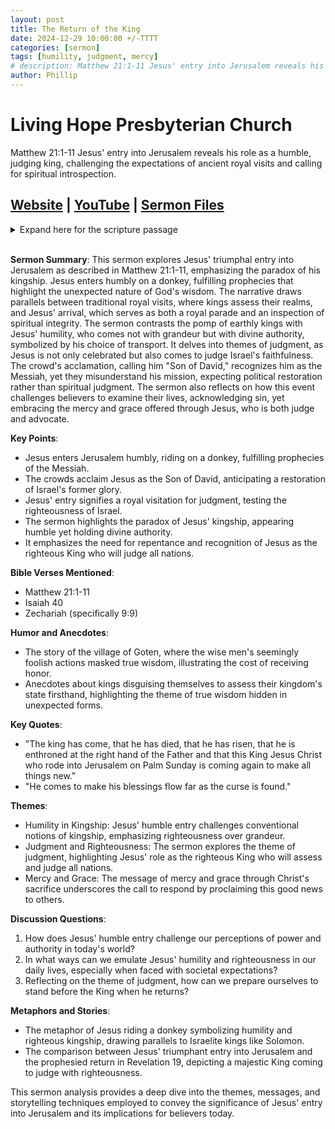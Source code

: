 ```yaml
---
layout: post
title: The Return of the King
date: 2024-12-29 10:00:00 +/-TTTT
categories: [sermon]
tags: [humility, judgment, mercy]
# description: Matthew 21:1-11 Jesus' entry into Jerusalem reveals his role as a humble, judging king, challenging the expectations of ancient royal visits and calling for spiritual introspection.
author: Phillip
---
```


# Living Hope Presbyterian Church

Matthew 21:1-11 Jesus' entry into Jerusalem reveals his role as a humble, judging king, challenging the expectations of ancient royal visits and calling for spiritual introspection.

## [Website](https://www.livinghopepresbyterian.org/) | [YouTube](https://www.youtube.com/@LivingHopePresbyterianChurch) | [Sermon Files](https://github.com/jobian-ai/LHP-Sermons/tree/main/sermons/2024/24-12-29)

<details closed>
  <summary>Expand here for the scripture passage</summary>
<br/><br/><i> Matthew 21: 1-11
1 Now when they drew near to Jerusalem and came to Bethphage, to the Mount of Olives, then Jesus sent two disciples, 2 saying to them, “Go into the village in front of you, and immediately you will find a donkey tied, and a colt with her. Untie them and bring them to me. 3 If anyone says anything to you, you shall say, ‘The Lord needs them,’ and he will send them at once.” 4 This took place to fulfill what was spoken by the prophet, saying,
5 “Say to the daughter of Zion,
‘Behold, your king is coming to you,
 humble, and mounted on a donkey,
 on a colt, the foal of a beast of burden.’”
6 The disciples went and did as Jesus had directed them. 7 They brought the donkey and the colt and put on them their cloaks, and he sat on them. 8 Most of the crowd spread their cloaks on the road, and others cut branches from the trees and spread them on the road. 9 And the crowds that went before him and that followed him were shouting, “Hosanna to the Son of David! Blessed is he who comes in the name of the Lord! Hosanna in the highest!” 10 And when he entered Jerusalem, the whole city was stirred up, saying, “Who is this?” 11 And the crowds said, “This is the prophet Jesus, from Nazareth of Galilee.”
<br/><br/></i>
ESV: The Holy Bible, English Standard Version ©2011 Crossway Bibles, a division of Good News Publishers.  All rights reserved.
<br/><br/>
</details>
<br/>

**Sermon Summary**:
This sermon explores Jesus' triumphal entry into Jerusalem as described in Matthew 21:1-11, emphasizing the paradox of his kingship. Jesus enters humbly on a donkey, fulfilling prophecies that highlight the unexpected nature of God's wisdom. The narrative draws parallels between traditional royal visits, where kings assess their realms, and Jesus' arrival, which serves as both a royal parade and an inspection of spiritual integrity. The sermon contrasts the pomp of earthly kings with Jesus' humility, who comes not with grandeur but with divine authority, symbolized by his choice of transport. It delves into themes of judgment, as Jesus is not only celebrated but also comes to judge Israel's faithfulness. The crowd's acclamation, calling him "Son of David," recognizes him as the Messiah, yet they misunderstand his mission, expecting political restoration rather than spiritual judgment. The sermon also reflects on how this event challenges believers to examine their lives, acknowledging sin, yet embracing the mercy and grace offered through Jesus, who is both judge and advocate.

**Key Points**:

- Jesus enters Jerusalem humbly, riding on a donkey, fulfilling prophecies of the Messiah.
- The crowds acclaim Jesus as the Son of David, anticipating a restoration of Israel's former glory.
- Jesus' entry signifies a royal visitation for judgment, testing the righteousness of Israel.
- The sermon highlights the paradox of Jesus' kingship, appearing humble yet holding divine authority.
- It emphasizes the need for repentance and recognition of Jesus as the righteous King who will judge all nations.

**Bible Verses Mentioned**:

- Matthew 21:1-11
- Isaiah 40
- Zechariah (specifically 9:9)

**Humor and Anecdotes**:

- The story of the village of Goten, where the wise men's seemingly foolish actions masked true wisdom, illustrating the cost of receiving honor.
- Anecdotes about kings disguising themselves to assess their kingdom's state firsthand, highlighting the theme of true wisdom hidden in unexpected forms.

**Key Quotes**:

- "The king has come, that he has died, that he has risen, that he is enthroned at the right hand of the Father and that this King Jesus Christ who rode into Jerusalem on Palm Sunday is coming again to make all things new."
- "He comes to make his blessings flow far as the curse is found."

**Themes**:

- Humility in Kingship: Jesus' humble entry challenges conventional notions of kingship, emphasizing righteousness over grandeur.
- Judgment and Righteousness: The sermon explores the theme of judgment, highlighting Jesus' role as the righteous King who will assess and judge all nations.
- Mercy and Grace: The message of mercy and grace through Christ's sacrifice underscores the call to respond by proclaiming this good news to others.

**Discussion Questions**:

1. How does Jesus' humble entry challenge our perceptions of power and authority in today's world?
2. In what ways can we emulate Jesus' humility and righteousness in our daily lives, especially when faced with societal expectations?
3. Reflecting on the theme of judgment, how can we prepare ourselves to stand before the King when he returns?

**Metaphors and Stories**:

- The metaphor of Jesus riding a donkey symbolizing humility and righteous kingship, drawing parallels to Israelite kings like Solomon.
- The comparison between Jesus' triumphant entry into Jerusalem and the prophesied return in Revelation 19, depicting a majestic King coming to judge with righteousness.

This sermon analysis provides a deep dive into the themes, messages, and storytelling techniques employed to convey the significance of Jesus' entry into Jerusalem and its implications for believers today.
